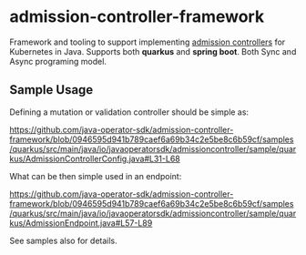 # admission-controller-framework

Framework and tooling to support
implementing [admission controllers](https://kubernetes.io/docs/reference/access-authn-authz/admission-controllers/) for
Kubernetes in Java. Supports both **quarkus** and **spring boot**. Both Sync and Async programing model.

## Sample Usage

Defining a mutation or validation controller should be simple as:

https://github.com/java-operator-sdk/admission-controller-framework/blob/0946595d941b789caef6a69b34c2e5be8c6b59cf/samples/quarkus/src/main/java/io/javaoperatorsdk/admissioncontroller/sample/quarkus/AdmissionControllerConfig.java#L31-L68

What can be then simple used in an endpoint:

https://github.com/java-operator-sdk/admission-controller-framework/blob/0946595d941b789caef6a69b34c2e5be8c6b59cf/samples/quarkus/src/main/java/io/javaoperatorsdk/admissioncontroller/sample/quarkus/AdmissionEndpoint.java#L57-L89

See samples also for details.
